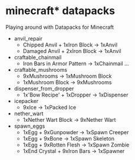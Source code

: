 # minecraft* datapacks
Playing around with Datapacks for Minecraft

* anvil_repair
  * Chipped Anvil + 1xIron Block -> 1xAnvil
  * Damaged Anvil + 2xIron Block -> 1xAnvil
* craftable_chainmail
  * Iron Bars in Armor Pattern   -> 1xChainmail ...
* craftable_mushrooms
  * 9xMushrooms                  -> 1xMushroom Block
  * 1xMushroom Block             -> 9xMushrooms
* dispenser_from_dropper
  * 1x'Bow Recipe' + 1xDropper   -> 1xDispenser
* icepacker
  * 9xIce                        -> 1xPacked Ice
* nether_wart
  * 1xNether Wart Block          -> 9xNether Wart
* spawn_eggs
  * 1xEgg + 9xGunpowder          -> 1xSpawn Creeper
  * 1xEgg + 9xBone               -> 1xSpawn Skeleton
  * 1xEgg + 9xRotten Flesh       -> 1xSpawn Zombie
  * 1xEnd Crystal + 9xIron Bars  -> 1xSpawner